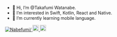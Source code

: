 - 👋 Hi, I’m @Takafumi Watanabe.
- 👀 I’m interested in Swift, Kotlin, React and Native.
- 🌱 I’m currently learning mobile language.

<!---
Nabefumi/Nabefumi is a ✨ special ✨ repository because its `README.md` (this file) appears on your GitHub profile.
You can click the Preview link to take a look at your changes.
--->

<p align="left"> 
  <a href="https://github.com/Nabefumi/Nabefumi/">
    <img src="https://komarev.com/ghpvc/?username=Nabefumi/" alt="Nabefumi/" />
  </a>
  <a href="https://twitter.com/Takafumi_Log">
    <img height="20" src="https://img.shields.io/twitter/follow/Takafumi_Log?label=Twitter&logo=twitter&style=flat" />
  </a>
  <a href="https://github.com/Nabefumi">
    <img height="20" src="https://img.shields.io/github/followers/Nabefumi?label=follow&logo=github&style=flat" />
  </a>
</p>
